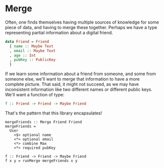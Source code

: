 # Merge

Often, one finds themselves having multiple sources of knowledge
for some piece of data, and having to merge these together. Perhaps
we have a type representing partial information about a digital friend.

```haskell
data Friend = Friend
  { name :: Maybe Text
  , email :: Maybe Text
  , age :: Int
  , pubKey :: PublicKey
  }
```

If we learn some information about a friend from someone, and some
from someone else, we'll want to merge that information to have a
more complete picture. That said, it might not succeed, as we may
have inconsistent information like two different names or different
public keys. We'll want a function of type:

```haskell
f :: Friend -> Friend -> Maybe Friend
```

That's the pattern that this library encapsulates!

```
mergeFriends :: Merge Friend Friend
mergeFriends =
  User
    <$> optional name
    <*> optional email
    <*> combine Max
    <*> required pubKey

f :: Friend -> Friend -> Maybe Friend
f x y = runMerge mergeFriends x y
```
